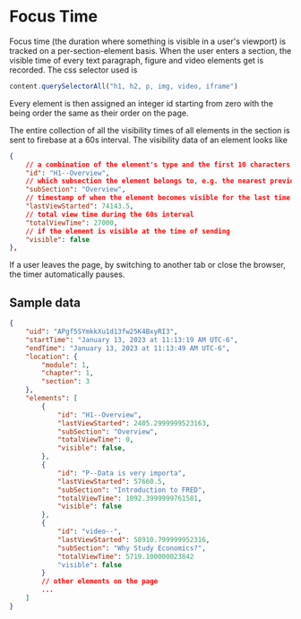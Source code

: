 # Focus Time

Focus time (the duration where something is visible in a user's viewport) is tracked on a per-section-element basis. When the user enters a section, the visible time of every text paragraph, figure and video elements get is recorded. The css selector used is

```javascript
content.querySelectorAll("h1, h2, p, img, video, iframe")
```

Every element is then assigned an integer id starting from zero with the being order the same as their order on the page.

The entire collection of all the visibility times of all elements in the section is sent to firebase at a 60s interval. The visibility data of an element looks like

```json
{
    // a combination of the element's type and the first 10 characters of its content nodeType--first10characters
    "id": "H1--Overview",
    // which subsection the element belongs to, e.g. the nearest previous h1 heading
    "subSection": "Overview",
    // timestamp of when the element becomes visible for the last time
    "lastViewStarted": 74143.5,
    // total view time during the 60s interval
    "totalViewTime": 27000,
    // if the element is visible at the time of sending
    "visible": false
},
```

If a user leaves the page, by switching to another tab or close the browser, the timer automatically pauses.

## Sample data

```json
{
    "uid": "APgf5SYmkkXu1d13fw25K4BxyRI3",
    "startTime": "January 13, 2023 at 11:13:19 AM UTC-6",
    "endTime": "January 13, 2023 at 11:13:49 AM UTC-6",
    "location": {
        "module": 1,
        "chapter": 1,
        "section": 3
    },
    "elements": [
        {
            "id": "H1--Overview",
            "lastViewStarted": 2405.2999999523163,
            "subSection": "Overview",
            "totalViewTime": 0,
            "visible": false,
        },
        {
            "id": "P--Data is very importa",
            "lastViewStarted": 57660.5,
            "subSection": "Introduction to FRED",
            "totalViewTime": 1092.3999999761581,
            "visible": false
        },
        {
            "id": "video--",
            "lastViewStarted": 58910.799999952316,
            "subSection": "Why Study Economics?",
            "totalViewTime": 5719.100000023842
            "visible": false
        }
        // other elements on the page
        ...
    ]
}
```